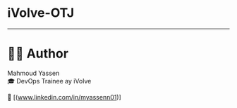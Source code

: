 # iVolve-OTJ
---
# 👨‍💻 Author  
Mahmoud Yassen  
🎓 DevOps Trainee ay iVolve

🔗 [(www.linkedin.com/in/myassenn01)]
